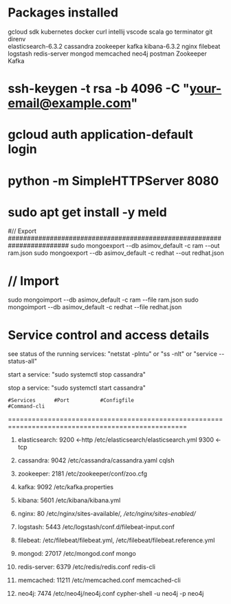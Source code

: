# Packages installed

gcloud sdk 
kubernetes 
docker 
curl 
intellij 
vscode 
scala 
go 
terminator 
git 
direnv  
elasticsearch-6.3.2 
cassandra 
zookeeper 
kafka 
kibana-6.3.2 
nginx 
filebeat 
logstash 
redis-server 
mongod 
memcached 
neo4j 
postman
Zookeeper 
Kafka

# ssh-keygen -t rsa -b 4096 -C "your-email@example.com"
# gcloud auth application-default login
# python -m SimpleHTTPServer 8080
# sudo apt get install -y meld

#// Export ########################################################################
sudo mongoexport --db asimov_default -c ram --out ram.json
sudo mongoexport --db asimov_default -c redhat --out redhat.json
# // Import #######################################################################
sudo mongoimport --db asimov_default -c ram --file ram.json
sudo mongoimport --db asimov_default -c redhat --file redhat.json


# Service control and access details
see status of the running services:
	"netstat -plntu"
	or "ss -nlt"
	or "service --status-all"

start a service:
	"sudo systemctl stop cassandra"

stop a service:
	"sudo systemctl start cassandra"

    #Services      #Port          #Configfile                                             #Command-cli
===================================================================================================
 1. elasticsearch: 9200 <-http    /etc/elasticsearch/elasticsearch.yml
               9300 <-tcp
 2. cassandra:     9042           /etc/cassandra/cassandra.yaml                           cqlsh

 3. zookeeper:     2181           /etc/zookeeper/conf/zoo.cfg

 4. kafka:         9092           /etc/kafka.properties

 5. kibana:        5601           /etc/kibana/kibana.yml

 6. nginx:         80             /etc/nginx/sites-available/*, 
                              /etc/nginx/sites-enabled/*

 7. logstash:      5443           /etc/logstash/conf.d/filebeat-input.conf

 8. filebeat:                     /etc/filebeat/filebeat.yml, 
                              /etc/filebeat/filebeat.reference.yml

 9. mongod:        27017          /etc/mongod.conf                                        mongo

10. redis-server:  6379           /etc/redis/redis.conf                                   redis-cli

11. memcached:     11211          /etc/memcached.conf                                     memcached-cli

12. neo4j:         7474           /etc/neo4j/neo4j.conf                                   cypher-shell -u neo4j -p neo4j
